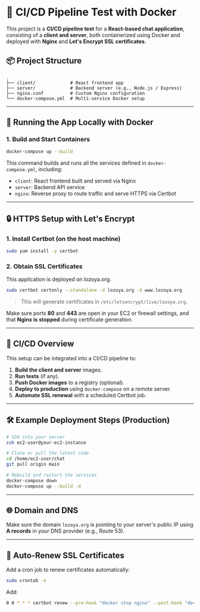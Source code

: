 # 🚀 CI/CD Pipeline Test with Docker

This project is a **CI/CD pipeline test** for a **React-based chat application**, consisting of a **client and server**, both containerized using Docker and deployed with **Nginx** and **Let's Encrypt SSL certificates**.

## 📦 Project Structure

```
.
├── client/             # React frontend app
├── server/             # Backend server (e.g., Node.js / Express)
├── nginx.conf          # Custom Nginx configuration
└── docker-compose.yml  # Multi-service Docker setup
```

---

## 🚀 Running the App Locally with Docker

### 1. Build and Start Containers

```bash
docker-compose up --build
```

This command builds and runs all the services defined in `docker-compose.yml`, including:

* `client`: React frontend built and served via Nginx
* `server`: Backend API service
* `nginx`: Reverse proxy to route traffic and serve HTTPS via Certbot

---

## 🔒 HTTPS Setup with Let's Encrypt

### 1. Install Certbot (on the host machine)

```bash
sudo yum install -y certbot
```

### 2. Obtain SSL Certificates

This application is deployed on lozoya.org.

```bash
sudo certbot certonly --standalone -d lozoya.org -d www.lozoya.org
```

> This will generate certificates in `/etc/letsencrypt/live/lozoya.org`.

Make sure ports **80** and **443** are open in your EC2 or firewall settings, and that **Nginx is stopped** during certificate generation.

---

## 🧪 CI/CD Overview

This setup can be integrated into a CI/CD pipeline to:

1. **Build the client and server** images.
2. **Run tests** (if any).
3. **Push Docker images** to a registry (optional).
4. **Deploy to production** using `docker-compose` on a remote server.
5. **Automate SSL renewal** with a scheduled Certbot job.

---

## 🛠 Example Deployment Steps (Production)

```bash
# SSH into your server
ssh ec2-user@your-ec2-instance

# Clone or pull the latest code
cd /home/ec2-user/chat
git pull origin main

# Rebuild and restart the services
docker-compose down
docker-compose up --build -d
```

---

## 🌐 Domain and DNS

Make sure the domain `lozoya.org` is pointing to your server's public IP using **A records** in your DNS provider (e.g., Route 53).

---

## 🔁 Auto-Renew SSL Certificates

Add a cron job to renew certificates automatically:

```bash
sudo crontab -e
```

Add:

```bash
0 0 * * * certbot renew --pre-hook "docker stop nginx" --post-hook "docker start nginx"
```

